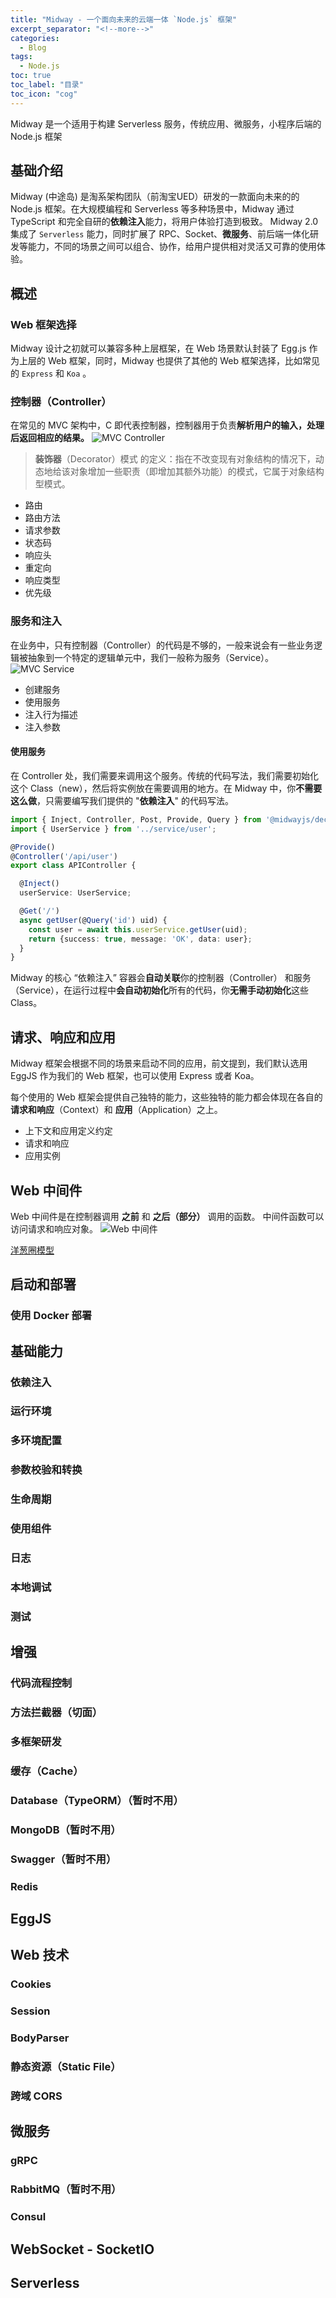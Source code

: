 ```yaml
---
title: "Midway - 一个面向未来的云端一体 `Node.js` 框架"
excerpt_separator: "<!--more-->"
categories:
  - Blog
tags:
  - Node.js
toc: true
toc_label: "目录"
toc_icon: "cog"
---
```


Midway 是一个适用于构建 Serverless 服务，传统应用、微服务，小程序后端的 Node.js 框架

<!--more-->

## 基础介绍
Midway (中途岛) 是淘系架构团队（前淘宝UED）研发的一款面向未来的的 Node.js 框架。在大规模编程和 Serverless 等多种场景中，Midway 通过 TypeScript 和完全自研的**依赖注入**能力，将用户体验打造到极致。
Midway 2.0 集成了 `Serverless` 能力，同时扩展了 RPC、Socket、**微服务**、前后端一体化研发等能力，不同的场景之间可以组合、协作，给用户提供相对灵活又可靠的使用体验。

## 概述
### Web 框架选择
Midway 设计之初就可以兼容多种上层框架，在 Web 场景默认封装了 Egg.js 作为上层的 Web 框架，同时，Midway 也提供了其他的 Web 框架选择，比如常见的 `Express` 和 `Koa` 。

### 控制器（Controller）
在常见的 MVC 架构中，C 即代表控制器，控制器用于负责**解析用户的输入，处理后返回相应的结果。**
![MVC Controller](https://cdn.nlark.com/yuque/0/2020/png/501408/1600592027849-679b4cfc-cf11-466a-a467-403907bd6a3e.png?x-oss-process=image%2Fresize%2Cw_1492)

> **装饰器**（Decorator）模式 的定义：指在不改变现有对象结构的情况下，动态地给该对象增加一些职责（即增加其额外功能）的模式，它属于对象结构型模式。

- 路由
- 路由方法
- 请求参数
- 状态码
- 响应头
- 重定向
- 响应类型
- 优先级

### 服务和注入
在业务中，只有控制器（Controller）的代码是不够的，一般来说会有一些业务逻辑被抽象到一个特定的逻辑单元中，我们一般称为服务（Service）。
![MVC Service](https://cdn.nlark.com/yuque/0/2020/png/501408/1600604974682-f5309741-dda9-484b-bcf3-ac054f98fe78.png?x-oss-process=image%2Fresize%2Cw_1492)

- 创建服务
- 使用服务
- 注入行为描述
- 注入参数

#### 使用服务
在 Controller 处，我们需要来调用这个服务。传统的代码写法，我们需要初始化这个 Class（new），然后将实例放在需要调用的地方。在 Midway 中，你**不需要这么做**，只需要编写我们提供的 "**依赖注入**" 的代码写法。

```ts
import { Inject, Controller, Post, Provide, Query } from '@midwayjs/decorator';
import { UserService } from '../service/user';

@Provide()
@Controller('/api/user')
export class APIController {

  @Inject()
  userService: UserService;

  @Get('/')
  async getUser(@Query('id') uid) {
    const user = await this.userService.getUser(uid);
    return {success: true, message: 'OK', data: user};
  }
}
```

Midway 的核心 “依赖注入” 容器会**自动关联**你的控制器（Controller） 和服务（Service），在运行过程中**会自动初始化**所有的代码，你**无需手动初始化**这些 Class。

## 请求、响应和应用
Midway 框架会根据不同的场景来启动不同的应用，前文提到，我们默认选用 EggJS 作为我们的 Web 框架，也可以使用 Express 或者 Koa。

每个使用的 Web 框架会提供自己独特的能力，这些独特的能力都会体现在各自的 **请求和响应**（Context）和 **应用**（Application）之上。

- 上下文和应用定义约定
- 请求和响应
- 应用实例

## Web 中间件
Web 中间件是在控制器调用 **之前** 和 **之后（部分）** 调用的函数。 中间件函数可以访问请求和响应对象。
![Web 中间件](https://cdn.nlark.com/yuque/0/2020/png/501408/1600592120947-c000a3a8-5da1-4a8d-839a-c6f81b771577.png?x-oss-process=image%2Fresize%2Cw_1492)

[洋葱圈模型](https://eggjs.org/zh-cn/intro/egg-and-koa.html#midlleware)

## 启动和部署
### 使用 Docker 部署

## 基础能力
### 依赖注入
### 运行环境
### 多环境配置
### 参数校验和转换
### 生命周期
### 使用组件
### 日志
### 本地调试
### 测试

## 增强
### 代码流程控制
### 方法拦截器（切面）
### 多框架研发
### 缓存（Cache）
### Database（TypeORM）（暂时不用）
### MongoDB（暂时不用）
### Swagger（暂时不用）
### Redis

## EggJS

## Web 技术
### Cookies
### Session
### BodyParser
### 静态资源（Static File）
### 跨域 CORS

## 微服务
### gRPC
### RabbitMQ（暂时不用）
### Consul

## WebSocket - SocketIO

## Serverless

